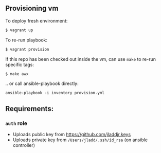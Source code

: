 ## Provisioning vm

To deploy fresh environment:

```bash
$ vagrant up
```

To re-run playbook:

```bash
$ vagrant provision
```

If this repo has been checked out inside the vm, can use `make` to re-run specific tags:

```bash
$ make awx
```

.. or call ansible-playbook directly:

`ansible-playbook -i inventory provision.yml`

## Requirements:

### `auth` role

* Uploads public key from https://github.com/jladdjr.keys
* Uploads private key from `/Users/jladd/.ssh/id_rsa` (on ansible controller)